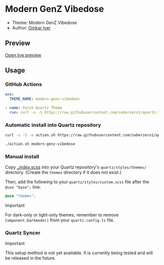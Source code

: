 # Modern GenZ Vibedose

- Theme: Modern GenZ Vibedose
- Author: <a href="https://github.com/omkar-4" target="_blank" rel="noopener noreferrer">Omkar Iyer</a>

## Preview

[Open live preview](https://quartz-themes.github.io/modern-genz-vibedose/)

## Usage

### GitHub Actions

```yaml
env:
  THEME_NAME: modern-genz-vibedose
```

```yaml
- name: Fetch Quartz Theme
  run: curl -s -S https://raw.githubusercontent.com/saberzero1/quartz-themes/master/action.sh | bash -s -- $THEME_NAME
```

### Automatic install into Quartz repository

```bash
curl -s -S -o action.sh https://raw.githubusercontent.com/saberzero1/quartz-themes/master/action.sh

./action.sh modern-genz-vibedose
```

### Manual install

Copy [\_index.scss](./_index.scss) into your Quartz repository's `quartz/styles/themes/` directory. (Create the `themes` directory if it does not exist.)

Then, add the following to your `quartz/styles/custom.scss` file after the `@use "base";` line:

```scss
@use "themes";
```

> [!IMPORTANT]
> For dark-only or light-only themes, remember to remove `Component.Darkmode()` from your `quartz.config.ts` file.

### Quartz Syncer

> [!IMPORTANT]
> This setup method is not yet available. It is currently being tested and will be released in the future.
